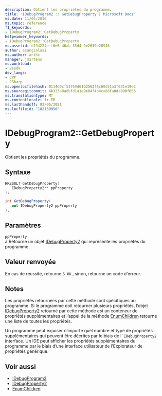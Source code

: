 ```yaml
---
description: Obtient les propriétés du programme.
title: 'IDebugProgram2 :: GetDebugProperty | Microsoft Docs'
ms.date: 11/04/2016
ms.topic: reference
f1_keywords:
- IDebugProgram2::GetDebugProperty
helpviewer_keywords:
- IDebugProgram2::GetDebugProperty
ms.assetid: d194224e-f0e6-46ab-85d4-9e2639e28946
author: acangialosi
ms.author: anthc
manager: jmartens
ms.workload:
- vssdk
dev_langs:
- CPP
- CSharp
ms.openlocfilehash: 0114d0cf51769d6162563f6c60d51a3f031e19e2
ms.sourcegitcommit: 4b323a8a8bfd1a1a9e84f4b4ca88fa8da690f656
ms.translationtype: MT
ms.contentlocale: fr-FR
ms.lasthandoff: 03/05/2021
ms.locfileid: "102159950"
---
```

# <a name="idebugprogram2getdebugproperty"></a>IDebugProgram2::GetDebugProperty
Obtient les propriétés du programme.

## <a name="syntax"></a>Syntaxe

```cpp
HRESULT GetDebugProperty( 
   IDebugProperty2** ppProperty
);
```

```csharp
int GetDebugProperty( 
   out IDebugProperty2 ppProperty
);
```

## <a name="parameters"></a>Paramètres
`ppProperty`\
à Retourne un objet [IDebugProperty2](../../../extensibility/debugger/reference/idebugproperty2.md) qui représente les propriétés du programme.

## <a name="return-value"></a>Valeur renvoyée
 En cas de réussite, retourne `S_OK` , sinon, retourne un code d'erreur.

## <a name="remarks"></a>Notes
 Les propriétés retournées par cette méthode sont spécifiques au programme. Si le programme doit retourner plusieurs propriétés, l’objet [IDebugProperty2](../../../extensibility/debugger/reference/idebugproperty2.md) retourné par cette méthode est un conteneur de propriétés supplémentaires et l’appel de la méthode [EnumChildren](../../../extensibility/debugger/reference/idebugproperty2-enumchildren.md) retourne une liste de toutes les propriétés.

 Un programme peut exposer n’importe quel nombre et type de propriétés supplémentaires qui peuvent être décrites par le biais de l' `IDebugProperty2` interface. Un IDE peut afficher les propriétés supplémentaires du programme par le biais d’une interface utilisateur de l’Explorateur de propriétés générique.

## <a name="see-also"></a>Voir aussi
- [IDebugProgram2](../../../extensibility/debugger/reference/idebugprogram2.md)
- [IDebugProperty2](../../../extensibility/debugger/reference/idebugproperty2.md)
- [EnumChildren](../../../extensibility/debugger/reference/idebugproperty2-enumchildren.md)
